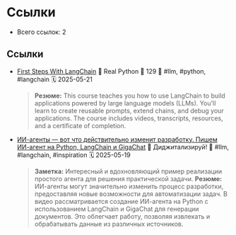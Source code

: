 # Ссылки

- Всего ссылок: 2

## Ссылки

- [First Steps With LangChain](https://realpython.com/courses/first-steps-langchain/) 👤 Real Python 💬 129 🔖 #llm, #python, #langchain 🗓️ 2025-05-21
    > **Резюме:** This course teaches you how to use LangChain to build applications powered by large language models (LLMs). You'll learn to create reusable prompts, extend chains, and debug your applications. The course includes videos, transcripts, resources, and a certificate of completion.
- [ИИ-агенты — вот что действительно изменит разработку. Пишем ИИ-агент на Python, LangChain и GigaChat](https://youtube.com/watch?v=KFgwXXWT7sQ&si=9c1fWb9ps_90PRff) 👤 Диджитализируй! 🔖 #llm, #langchain, #inspiration 🗓️ 2025-05-19
    > **Заметка:** Интересный и вдохновляющий пример реализации простого агента для решения практической задачи.
    > **Резюме:** ИИ-агенты могут значительно изменить процесс разработки, предоставляя новые возможности для автоматизации задач. В видео рассматривается создание ИИ-агента на Python с использованием LangChain и GigaChat для генерации документов. Это облегчает работу, позволяя извлекать и обрабатывать данные из различных источников.
